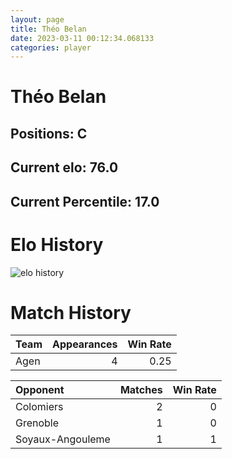 ```yaml
---  
layout: page  
title: Théo Belan  
date: 2023-03-11 00:12:34.068133  
categories: player  
---
```

# Théo Belan

## Positions: C

## Current elo: 76.0

## Current Percentile: 17.0

# Elo History


![elo history](history_ThéoBelan.png)
# Match History


| Team   |   Appearances |   Win Rate |
|:-------|--------------:|-----------:|
| Agen   |             4 |       0.25 |

| Opponent         |   Matches |   Win Rate |
|:-----------------|----------:|-----------:|
| Colomiers        |         2 |          0 |
| Grenoble         |         1 |          0 |
| Soyaux-Angouleme |         1 |          1 |